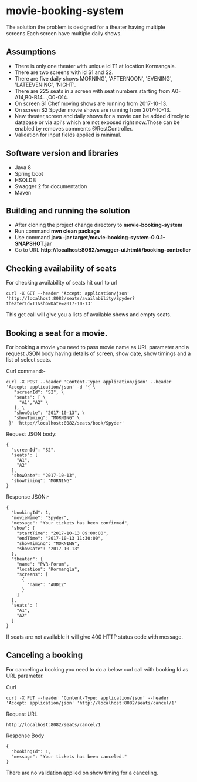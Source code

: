# movie-booking-system

The solution the problem is designed for a theater having multiple screens.Each screen have multiple daily shows.

## Assumptions 
* There is only one theater with unique id T1 at location Kormangala.
* There are two screens with id S1 and S2.
* There are five daily shows MORNING', 'AFTERNOON', 'EVENING', 'LATEEVENING', 'NIGHT'.
* There are 225 seats in a screen with seat numbers starting from A0-A14,B0-B14...,O0-O14.
* On screen S1 Chef moving shows are running from 2017-10-13.
* On screen S2 Spyder movie shows are running from 2017-10-13.
* New theater,screen and daily shows for a movie can be added direcly to database or via api's which are not exposed right now.Those can be enabled by removes  comments @RestController.
* Validation for input fields applied is minimal.


## Software version and libraries 
* Java 8
* Spring boot
* HSQLDB
* Swagger 2 for documentation 
* Maven

## Building and running the solution  
* After cloning the project change  directory to **movie-booking-system**
* Run command **mvn clean package**
* Use command **java -jar target/movie-booking-system-0.0.1-SNAPSHOT.jar**
* Go to URL **http://localhost:8082/swagger-ui.html#/booking-controller**

## Checking availability of seats ##

For checking availability  of seats hit curl to url 

	curl -X GET --header 'Accept: application/json' 'http://localhost:8082/seats/availability/Spyder?theaterId=T1&showDate=2017-10-13'

This get call will give you a lists of available shows and empty seats.

## Booking a seat for a movie.

For booking a movie you need to pass movie name as URL parameter and a request JSON body having details of screen,
show date, show timings and a list of select seats.

Curl command:-

	curl -X POST --header 'Content-Type: application/json' --header 'Accept: application/json' -d '{ \ 
	   "screenId": "S2", \ 
	   "seats": [ \ 
	     "A1","A2" \ 
	   ], \ 
	   "showDate": "2017-10-13", \ 
	   "showTiming": "MORNING" \ 
	 }' 'http://localhost:8082/seats/book/Spyder'




Request JSON body:

	{
	  "screenId": "S2",
	  "seats": [
	    "A1",
	    "A2"
	  ],
	  "showDate": "2017-10-13",
	  "showTiming": "MORNING"
	}

Response JSON:-

	{
	  "bookingId": 1,
	  "movieName": "Spyder",
	  "message": "Your tickets has been confirmed",
	  "show": {
	    "startTime": "2017-10-13 09:00:00",
	    "endTime": "2017-10-13 11:30:00",
	    "showTiming": "MORNING",
	    "showDate": "2017-10-13"
	  },
	  "theater": {
	    "name": "PVR-Forum",
	    "location": "Kormangla",
	    "screens": [
	      {
	        "name": "AUDI2"
	      }
	    ]
	  },
	  "seats": [
	    "A1",
	    "A2"
	  ]
	}

If seats are not available  it will give 400 HTTP status code with message.

## Canceling a booking

For canceling a booking you need to do a below curl call with booking Id as URL parameter.

Curl

	curl -X PUT --header 'Content-Type: application/json' --header 'Accept: application/json' 'http://localhost:8082/seats/cancel/1'

Request URL

	http://localhost:8082/seats/cancel/1

Response Body

	{
	  "bookingId": 1,
	  "message": "Your tickets has been canceled."
	} 

There are no validation applied on show timing for a canceling.
